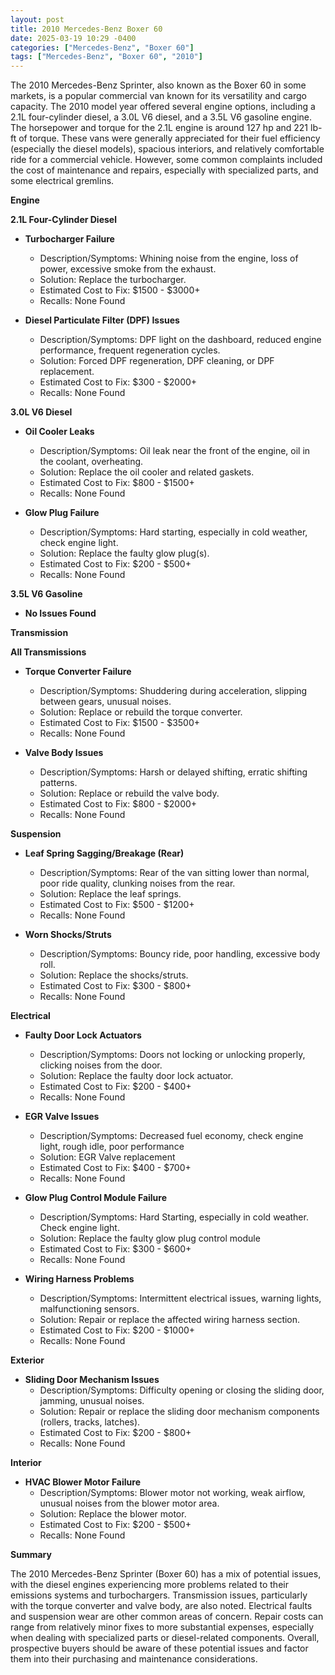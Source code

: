 ```yaml
---
layout: post
title: 2010 Mercedes-Benz Boxer 60
date: 2025-03-19 10:29 -0400
categories: ["Mercedes-Benz", "Boxer 60"]
tags: ["Mercedes-Benz", "Boxer 60", "2010"]
---
```

The 2010 Mercedes-Benz Sprinter, also known as the Boxer 60 in some markets, is a popular commercial van known for its versatility and cargo capacity. The 2010 model year offered several engine options, including a 2.1L four-cylinder diesel, a 3.0L V6 diesel, and a 3.5L V6 gasoline engine. The horsepower and torque for the 2.1L engine is around 127 hp and 221 lb-ft of torque. These vans were generally appreciated for their fuel efficiency (especially the diesel models), spacious interiors, and relatively comfortable ride for a commercial vehicle. However, some common complaints included the cost of maintenance and repairs, especially with specialized parts, and some electrical gremlins.

**Engine**

**2.1L Four-Cylinder Diesel**
* **Turbocharger Failure**
    * Description/Symptoms: Whining noise from the engine, loss of power, excessive smoke from the exhaust.
    * Solution: Replace the turbocharger.
    * Estimated Cost to Fix: $1500 - $3000+
    * Recalls: None Found

* **Diesel Particulate Filter (DPF) Issues**
    * Description/Symptoms: DPF light on the dashboard, reduced engine performance, frequent regeneration cycles.
    * Solution: Forced DPF regeneration, DPF cleaning, or DPF replacement.
    * Estimated Cost to Fix: $300 - $2000+
    * Recalls: None Found

**3.0L V6 Diesel**

* **Oil Cooler Leaks**
    * Description/Symptoms: Oil leak near the front of the engine, oil in the coolant, overheating.
    * Solution: Replace the oil cooler and related gaskets.
    * Estimated Cost to Fix: $800 - $1500+
    * Recalls: None Found

* **Glow Plug Failure**
    * Description/Symptoms: Hard starting, especially in cold weather, check engine light.
    * Solution: Replace the faulty glow plug(s).
    * Estimated Cost to Fix: $200 - $500+
    * Recalls: None Found

**3.5L V6 Gasoline**

* **No Issues Found**

**Transmission**

**All Transmissions**

* **Torque Converter Failure**
    * Description/Symptoms: Shuddering during acceleration, slipping between gears, unusual noises.
    * Solution: Replace or rebuild the torque converter.
    * Estimated Cost to Fix: $1500 - $3500+
    * Recalls: None Found

* **Valve Body Issues**
    * Description/Symptoms: Harsh or delayed shifting, erratic shifting patterns.
    * Solution: Replace or rebuild the valve body.
    * Estimated Cost to Fix: $800 - $2000+
    * Recalls: None Found

**Suspension**

* **Leaf Spring Sagging/Breakage (Rear)**
    * Description/Symptoms: Rear of the van sitting lower than normal, poor ride quality, clunking noises from the rear.
    * Solution: Replace the leaf springs.
    * Estimated Cost to Fix: $500 - $1200+
    * Recalls: None Found

* **Worn Shocks/Struts**
    * Description/Symptoms: Bouncy ride, poor handling, excessive body roll.
    * Solution: Replace the shocks/struts.
    * Estimated Cost to Fix: $300 - $800+
    * Recalls: None Found

**Electrical**

* **Faulty Door Lock Actuators**
    * Description/Symptoms: Doors not locking or unlocking properly, clicking noises from the door.
    * Solution: Replace the faulty door lock actuator.
    * Estimated Cost to Fix: $200 - $400+
    * Recalls: None Found

* **EGR Valve Issues**
    * Description/Symptoms: Decreased fuel economy, check engine light, rough idle, poor performance
    * Solution: EGR Valve replacement
    * Estimated Cost to Fix: $400 - $700+
    * Recalls: None Found

* **Glow Plug Control Module Failure**
    * Description/Symptoms: Hard Starting, especially in cold weather. Check engine light.
    * Solution: Replace the faulty glow plug control module
    * Estimated Cost to Fix: $300 - $600+
    * Recalls: None Found

* **Wiring Harness Problems**
    * Description/Symptoms: Intermittent electrical issues, warning lights, malfunctioning sensors.
    * Solution: Repair or replace the affected wiring harness section.
    * Estimated Cost to Fix: $200 - $1000+
    * Recalls: None Found

**Exterior**

* **Sliding Door Mechanism Issues**
    * Description/Symptoms: Difficulty opening or closing the sliding door, jamming, unusual noises.
    * Solution: Repair or replace the sliding door mechanism components (rollers, tracks, latches).
    * Estimated Cost to Fix: $200 - $800+
    * Recalls: None Found

**Interior**

* **HVAC Blower Motor Failure**
    * Description/Symptoms: Blower motor not working, weak airflow, unusual noises from the blower motor area.
    * Solution: Replace the blower motor.
    * Estimated Cost to Fix: $200 - $500+
    * Recalls: None Found

**Summary**

The 2010 Mercedes-Benz Sprinter (Boxer 60) has a mix of potential issues, with the diesel engines experiencing more problems related to their emissions systems and turbochargers. Transmission issues, particularly with the torque converter and valve body, are also noted. Electrical faults and suspension wear are other common areas of concern. Repair costs can range from relatively minor fixes to more substantial expenses, especially when dealing with specialized parts or diesel-related components. Overall, prospective buyers should be aware of these potential issues and factor them into their purchasing and maintenance considerations.

